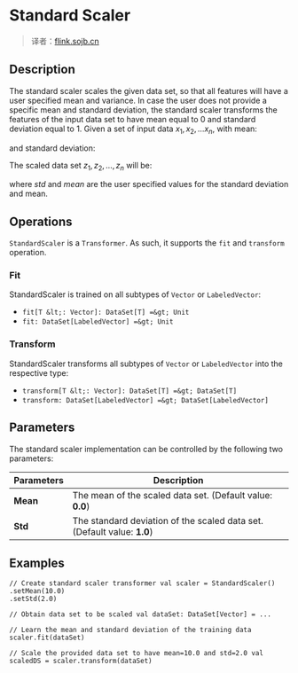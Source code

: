 

# Standard Scaler

> 译者：[flink.sojb.cn](https://flink.sojb.cn/)


## Description

The standard scaler scales the given data set, so that all features will have a user specified mean and variance. In case the user does not provide a specific mean and standard deviation, the standard scaler transforms the features of the input data set to have mean equal to 0 and standard deviation equal to 1. Given a set of input data $x_1, x_2,… x_n$, with mean:

and standard deviation:

The scaled data set $z_1, z_2,…,z_n$ will be:

where $\textit{std}$ and $\textit{mean}$ are the user specified values for the standard deviation and mean.

## Operations

`StandardScaler` is a `Transformer`. As such, it supports the `fit` and `transform` operation.

### Fit

StandardScaler is trained on all subtypes of `Vector` or `LabeledVector`:

*   `fit[T &lt;: Vector]: DataSet[T] =&gt; Unit`
*   `fit: DataSet[LabeledVector] =&gt; Unit`

### Transform

StandardScaler transforms all subtypes of `Vector` or `LabeledVector` into the respective type:

*   `transform[T &lt;: Vector]: DataSet[T] =&gt; DataSet[T]`
*   `transform: DataSet[LabeledVector] =&gt; DataSet[LabeledVector]`

## Parameters

The standard scaler implementation can be controlled by the following two parameters:

| Parameters | Description |
| --- | --- |
| **Mean** | The mean of the scaled data set. (Default value: **0.0**) |
| **Std** | The standard deviation of the scaled data set. (Default value: **1.0**) |

## Examples



```
// Create standard scaler transformer val scaler = StandardScaler()
.setMean(10.0)
.setStd(2.0)

// Obtain data set to be scaled val dataSet: DataSet[Vector] = ...

// Learn the mean and standard deviation of the training data scaler.fit(dataSet)

// Scale the provided data set to have mean=10.0 and std=2.0 val scaledDS = scaler.transform(dataSet)
```



